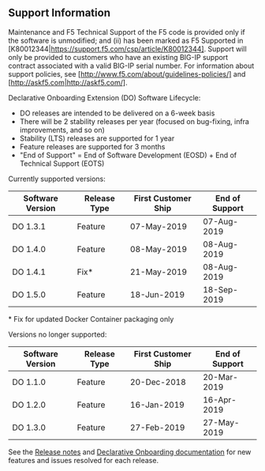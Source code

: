 ## Support Information

Maintenance and F5 Technical Support of the F5 code is provided only if the software is unmodified; and (ii) has been marked as F5 Supported in [K80012344|https://support.f5.com/csp/article/K80012344]. Support will only be provided to customers who have an existing BIG-IP support contract associated with a valid BIG-IP serial number. For information about support policies, see [http://www.f5.com/about/guidelines-policies/] and [http://askf5.com|http://askf5.com/].

Declarative Onboarding Extension (DO) Software Lifecycle:
* DO releases are intended to be delivered on a 6-week basis
* There will be 2 stability releases per year (focused on bug-fixing, infra improvements, and so on)
* Stability (LTS) releases are supported for 1 year
* Feature releases are supported for 3 months
* "End of Support" = End of Software Development (EOSD) + End of Technical Support (EOTS)


Currently supported versions:

| Software Version  | Release Type  | First Customer Ship |End of Support   |
|------------------ |---------------|---------------------|-----------------|
| DO 1.3.1	        | Feature	    | 07-May-2019	      | 07-Aug-2019     |
| DO 1.4.0	        | Feature	    | 08-May-2019	      | 08-Aug-2019     |
| DO 1.4.1          | Fix*          | 21-May-2019         | 08-Aug-2019     |
| DO 1.5.0          | Feature       | 18-Jun-2019         | 18-Sep-2019     |

\* Fix for updated Docker Container packaging only

Versions no longer supported:

| Software Version | Release Type  | First Customer Ship | End of  Support |
|------------------|---------------|---------------------|-----------------|
| DO 1.1.0         | Feature       | 20-Dec-2018         | 20-Mar-2019     |
| DO 1.2.0         | Feature       | 16-Jan-2019         | 16-Apr-2019     |
| DO 1.3.0	       | Feature	   | 27-Feb-2019	     | 27-May-2019     |

See the [Release notes](https://github.com/F5Networks/f5-declarative-onboarding/releases) and [Declarative Onboarding documentation](https://clouddocs.f5.com/products/extensions/f5-declarative-onboarding/latest/) for new features and issues resolved for each release.

